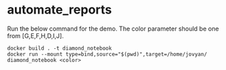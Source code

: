 # automate_reports

Run the below command for the demo.
The color parameter should be one from [G,E,F,H,D,I,J].

```
docker build . -t diamond_notebook
docker run --mount type=bind,source="$(pwd)",target=/home/jovyan/ diamond_notebook <color>
```
